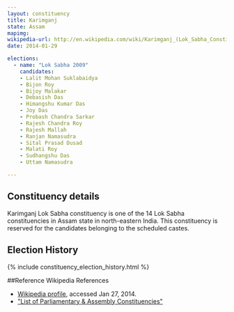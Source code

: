 ```yaml
---
layout: constituency
title: Karimganj
state: Assam
mapimg: 
wikipedia-url: http://en.wikipedia.com/wiki/Karimganj_(Lok_Sabha_Constituency)
date: 2014-01-29

elections: 
  - name: "Lok Sabha 2009"
    candidates: 
    - Lalit Mohan Suklabaidya 
    - Bijon Roy 
    - Bijoy Malakar 
    - Debasish Das 
    - Himangshu Kumar Das 
    - Joy Das 
    - Probash Chandra Sarkar 
    - Rajesh Chandra Roy 
    - Rajesh Mallah 
    - Ranjan Namasudra 
    - Sital Prasad Dusad 
    - Malati Roy 
    - Sudhangshu Das 
    - Uttam Namasudra 

---
```

## Constituency details
Karimganj Lok Sabha constituency is one of the 14 Lok Sabha constituencies in Assam state in north-eastern India. This constituency is reserved for the candidates belonging to the scheduled castes.




## Election History
{% include constituency_election_history.html %}

##Reference
Wikipedia References
- [Wikipedia profile]({{page.profile.wikipedia}}), accessed Jan 27, 2014.
- ["List of Parliamentary & Assembly Constituencies"][wiki1]

[wiki1]: http://archive.eci.gov.in/se2001/background/S03/AS_ACPC.pdf
